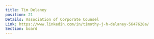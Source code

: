 ```yaml
---
title: Tim Delaney
position: 21
Details: Association of Corporate Counsel
Link: https://www.linkedin.com/in/timothy-j-h-delaney-5647628a/
Section: board
---
```


